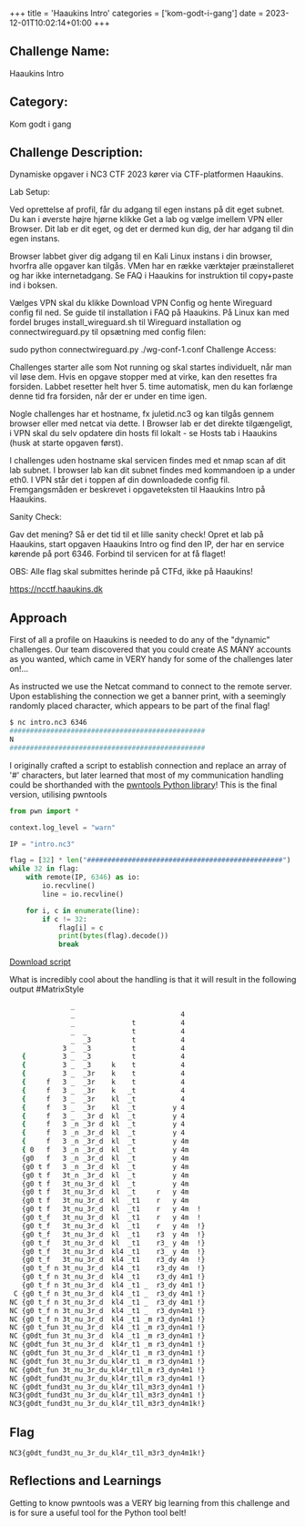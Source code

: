 +++
title = 'Haaukins Intro'
categories = ['kom-godt-i-gang']
date = 2023-12-01T10:02:14+01:00
+++

## Challenge Name:

Haaukins Intro

## Category:

Kom godt i gang

## Challenge Description:

Dynamiske opgaver i NC3 CTF 2023 kører via CTF-platformen Haaukins.

Lab Setup:

Ved oprettelse af profil, får du adgang til egen instans på dit eget subnet. Du kan i øverste højre hjørne klikke Get a lab og vælge imellem VPN eller Browser. Dit lab er dit eget, og det er dermed kun dig, der har adgang til din egen instans.

Browser labbet giver dig adgang til en Kali Linux instans i din browser, hvorfra alle opgaver kan tilgås. VMen har en række værktøjer præinstalleret og har ikke internetadgang. Se FAQ i Haaukins for instruktion til copy+paste ind i boksen.

Vælges VPN skal du klikke Download VPN Config og hente Wireguard config fil ned. Se guide til installation i FAQ på Haaukins. På Linux kan med fordel bruges install_wireguard.sh til Wireguard installation og connectwireguard.py til opsætning med config filen:

sudo python connectwireguard.py ./wg-conf-1.conf
Challenge Access:

Challenges starter alle som Not running og skal startes individuelt, når man vil løse dem. Hvis en opgave stopper med at virke, kan den resettes fra forsiden. Labbet resetter helt hver 5. time automatisk, men du kan forlænge denne tid fra forsiden, når der er under en time igen.

Nogle challenges har et hostname, fx juletid.nc3 og kan tilgås gennem browser eller med netcat via dette. I Browser lab er det direkte tilgængeligt, i VPN skal du selv opdatere din hosts fil lokalt - se Hosts tab i Haaukins (husk at starte opgaven først).

I challenges uden hostname skal servicen findes med et nmap scan af dit lab subnet. I browser lab kan dit subnet findes med kommandoen ip a under eth0. I VPN står det i toppen af din downloadede config fil. Fremgangsmåden er beskrevet i opgaveteksten til Haaukins Intro på Haaukins.

Sanity Check:

Gav det mening? Så er det tid til et lille sanity check! Opret et lab på Haaukins, start opgaven Haaukins Intro og find den IP, der har en service kørende på port 6346. Forbind til servicen for at få flaget!

OBS: Alle flag skal submittes herinde på CTFd, ikke på Haaukins!

https://ncctf.haaukins.dk

## Approach

First of all a profile on Haaukins is needed to do any of the "dynamic" challenges.
Our team discovered that you could create AS MANY accounts as you wanted, which came in VERY handy for some of the challenges later on!...

As instructed we use the Netcat command to connect to the remote server. Upon establishing the connection we get a banner print, with a seemingly randomly placed character, which appears to be part of the final flag!

```bash
$ nc intro.nc3 6346
################################################
N
################################################
```

I originally crafted a script to establish connection and replace an array of '#' characters, but later learned that most of my communication handling could be shorthanded with the [pwntools Python library](https://github.com/Gallopsled/pwntools)!
This is the final version, utilising pwntools

```python
from pwn import *

context.log_level = "warn"

IP = "intro.nc3"

flag = [32] * len("################################################")
while 32 in flag:
    with remote(IP, 6346) as io:
        io.recvline()
        line = io.recvline()

    for i, c in enumerate(line):
        if c != 32:
            flag[i] = c
            print(bytes(flag).decode())
            break

```

[Download script](Haaukins_intro.py)

What is incredibly cool about the handling is that it will result in the following output #MatrixStyle

```bash
               _
               _                          4
               _              t           4
               _  _           t           4
               _  _3          t           4
             3 _  _3          t           4
   {         3 _  _3          t           4
   {         3 _  _3     k    t           4
   {         3 _  _3r    k    t           4
   {     f   3 _  _3r    k    t           4
   {     f   3 _  _3r    k   _t           4
   {     f   3 _  _3r    kl  _t           4
   {     f   3 _  _3r    kl  _t         y 4
   {     f   3 _  _3r d  kl  _t         y 4
   {     f   3 _n _3r d  kl  _t         y 4
   {     f   3 _n _3r_d  kl  _t         y 4
   {     f   3 _n _3r_d  kl  _t         y 4m
   { 0   f   3 _n _3r_d  kl  _t         y 4m
   {g0   f   3 _n _3r_d  kl  _t         y 4m
   {g0 t f   3 _n _3r_d  kl  _t         y 4m
   {g0 t f   3t_n _3r_d  kl  _t         y 4m
   {g0 t f   3t_nu_3r_d  kl  _t         y 4m
   {g0 t f   3t_nu_3r_d  kl  _t     r   y 4m
   {g0 t f   3t_nu_3r_d  kl  _t1    r   y 4m
   {g0 t f   3t_nu_3r_d  kl  _t1    r   y 4m  !
   {g0 t_f   3t_nu_3r_d  kl  _t1    r   y 4m  !
   {g0 t_f   3t_nu_3r_d  kl  _t1    r   y 4m  !}
   {g0 t_f   3t_nu_3r_d  kl  _t1    r3  y 4m  !}
   {g0 t_f   3t_nu_3r_d  kl  _t1    r3_ y 4m  !}
   {g0 t_f   3t_nu_3r_d  kl4 _t1    r3_ y 4m  !}
   {g0 t_f   3t_nu_3r_d  kl4 _t1    r3_dy 4m  !}
   {g0 t_f n 3t_nu_3r_d  kl4 _t1    r3_dy 4m  !}
   {g0 t_f n 3t_nu_3r_d  kl4 _t1    r3_dy 4m1 !}
   {g0 t_f n 3t_nu_3r_d  kl4 _t1 _  r3_dy 4m1 !}
 C {g0 t_f n 3t_nu_3r_d  kl4 _t1 _  r3_dy 4m1 !}
NC {g0 t_f n 3t_nu_3r_d  kl4 _t1 _  r3_dy 4m1 !}
NC {g0 t_f n 3t_nu_3r_d  kl4 _t1 _  r3_dyn4m1 !}
NC {g0 t_f n 3t_nu_3r_d  kl4 _t1 _m r3_dyn4m1 !}
NC {g0 t_fun 3t_nu_3r_d  kl4 _t1 _m r3_dyn4m1 !}
NC {g0dt_fun 3t_nu_3r_d  kl4 _t1 _m r3_dyn4m1 !}
NC {g0dt_fun 3t_nu_3r_d  kl4r_t1 _m r3_dyn4m1 !}
NC {g0dt_fun 3t_nu_3r_d _kl4r_t1 _m r3_dyn4m1 !}
NC {g0dt_fun 3t_nu_3r_du_kl4r_t1 _m r3_dyn4m1 !}
NC {g0dt_fun 3t_nu_3r_du_kl4r_t1l_m r3_dyn4m1 !}
NC {g0dt_fund3t_nu_3r_du_kl4r_t1l_m r3_dyn4m1 !}
NC {g0dt_fund3t_nu_3r_du_kl4r_t1l_m3r3_dyn4m1 !}
NC3{g0dt_fund3t_nu_3r_du_kl4r_t1l_m3r3_dyn4m1 !}
NC3{g0dt_fund3t_nu_3r_du_kl4r_t1l_m3r3_dyn4m1k!}
```

## Flag

```text
NC3{g0dt_fund3t_nu_3r_du_kl4r_t1l_m3r3_dyn4m1k!}
```

## Reflections and Learnings

Getting to know pwntools was a VERY big learning from this challenge and is for sure a useful tool for the Python tool belt!
